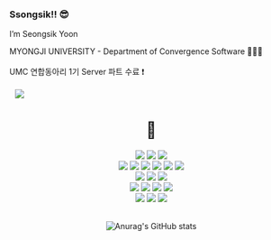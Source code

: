 <h3>Ssongsik!! 😎</h3>

I’m Seongsik Yoon

MYONGJI UNIVERSITY - Department of Convergence Software 👨🏼‍🎓
<br>
<br>
UMC 연합동아리 1기 Server 파트 수료 :heavy_exclamation_mark:
<br>
<br>
<a href="https://ssongcode.tistory.com/">
<img
src="http://img.shields.io/badge/-Tistory%20Blog-655ced?style=flat&link=https://ssongcode.tistory.com/"
style="height : auto; margin-left : 10px; margin-right : 10px;"/>
</a>


<div align="center">
  <h1>👀</h1>
</div>
<div align="center"> 
  <!-- 자바  --><img src="https://img.shields.io/badge/JAVA-007396?style=flat-square&logo=JAVA&logoColor=white"/> 
  <!--  Spring --><img src="https://img.shields.io/badge/Spring-67AA63?style=flat-square&logo=Spring&logoColor=white"/>
  <!--  SpringBoot-->  <img src="https://img.shields.io/badge/SpringBoot-6DB33F?style=flat-square&logo=SpringBoot&logoColor=white"/>
  <br>
  <!--  HTML --><img src="https://img.shields.io/badge/HTML-E34F26?style=flat-square&logo=HTML5&logoColor=white"/> 
  <!--  CSS --><img src="https://img.shields.io/badge/CSS-1572B6?style=flat-square&logo=CSS3&logoColor=white"/> 
  <!--  JS --><img src="https://img.shields.io/badge/JS-F7DF1E?style=flat-square&logo=javascript&logoColor=white"/>
  <!--  PHP --><img src="https://img.shields.io/badge/PHP-181e82?style=flat-square&logo=PHP&logoColor=white"/>
  <!--  KOTLIN --><img src="https://img.shields.io/badge/Kotlin-7952B3?style=flat-square&logo=Kotlin&logoColor=white"/>
  <!--  Android--><img src="https://img.shields.io/badge/Android-3DDC84?style=flat-square&logo=Android&logoColor=white"/>
  <br>
  <!--  C --><img src="https://img.shields.io/badge/C-3776AB?style=flat-square&logo=C&logoColor=white"/> 
  <!--  DB --><img src="https://img.shields.io/badge/Mysql-4479A1?style=flat-square&logo=mysql&logoColor=white"/>
  <!--  Oracle --><img src="https://img.shields.io/badge/Oracle-F80000?style=flat-square&logo=Oracle&logoColor=white"/>
  <br>
  <!--  Eclipse --><img src="https://img.shields.io/badge/Eclipse%20IDE-2C2255?style=flat-square&logo=Eclipse%20IDE&logoColor=white"/>
  <!--  IntelliJ --><img src="https://img.shields.io/badge/IntelliJ%20IDEA-000000?style=flat-square&logo=IntelliJ%20IDEA&logoColor=white"/>
  <!--  Android Studio --><img src="https://img.shields.io/badge/Android%20Studio-3DDC84?style=flat-square&logo=Android%20Studio&logoColor=white"/>
  <!--  GitHub --><img src="https://img.shields.io/badge/GitHub-181717?style=flat-square&logo=GitHub&logoColor=white"/>
  <br>
  <!--  Amazon_AWS --><img src="https://img.shields.io/badge/Amazon AWS-232F3E?style=flat-square&logo=Amazon%20AWS&logoColor=white"/>
  <!--  Postman --><img src="https://img.shields.io/badge/Postman-fc5c34?style=flat-square&logo=Postman&logoColor=white"/>
  <!--  APACHE --><img src="https://img.shields.io/badge/Apache tomcat-F8DC75?style=flat-the-badge&logo=apachetomcat&logoColor=white">

</div>
<br>
<div align="center"> 

![Anurag's GitHub stats](https://github-readme-stats.vercel.app/api?username=SsongSik&theme=nord&show_icons=true)
</div>


<!--
**HanQ0925/HanQ0925** is a ✨ _special_ ✨ repository because its `README.md` (this file) appears on your GitHub profile.

Here are some ideas to get you started:

- 🔭 I’m currently working on ...
- 🌱 I’m currently learning ...
- 👯 I’m looking to collaborate on ...
- 🤔 I’m looking for help with ...
- 💬 Ask me about ...
- 📫 How to reach me: ...
- 😄 Pronouns: ...
- ⚡ Fun fact: ...
-->
